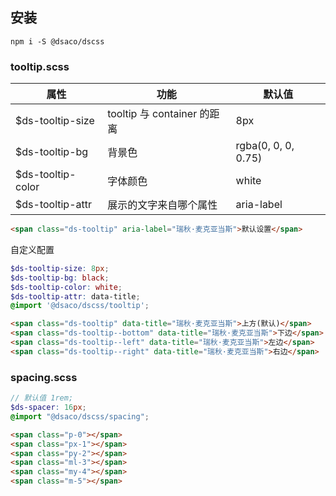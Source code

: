## 安装

```
npm i -S @dsaco/dscss
```

### tooltip.scss

| 属性               | 功能                        | 默认值              |
| ------------------ | --------------------------- | ------------------- |
| \$ds-tooltip-size  | tooltip 与 container 的距离 | 8px                 |
| \$ds-tooltip-bg    | 背景色                      | rgba(0, 0, 0, 0.75) |
| \$ds-tooltip-color | 字体颜色                    | white               |
| \$ds-tooltip-attr  | 展示的文字来自哪个属性      | aria-label          |

```html
<span class="ds-tooltip" aria-label="瑞秋·麦克亚当斯">默认设置</span>
```

自定义配置

```scss
$ds-tooltip-size: 8px;
$ds-tooltip-bg: black;
$ds-tooltip-color: white;
$ds-tooltip-attr: data-title;
@import '@dsaco/dscss/tooltip';
```

```html
<span class="ds-tooltip" data-title="瑞秋·麦克亚当斯">上方(默认)</span>
<span class="ds-tooltip--bottom" data-title="瑞秋·麦克亚当斯">下边</span>
<span class="ds-tooltip--left" data-title="瑞秋·麦克亚当斯">左边</span>
<span class="ds-tooltip--right" data-title="瑞秋·麦克亚当斯">右边</span>
```
### spacing.scss

```scss
// 默认值 1rem;
$ds-spacer: 16px;
@import "@dsaco/dscss/spacing";
```

```html
<span class="p-0"></span>
<span class="px-1"></span>
<span class="py-2"></span>
<span class="ml-3"></span>
<span class="my-4"></span>
<span class="m-5"></span>
```
